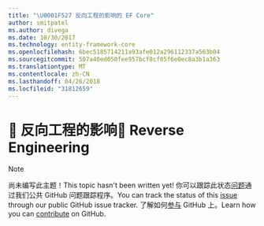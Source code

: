 ```yaml
---
title: "\U0001F527 反向工程的影响的 EF Core"
author: smitpatel
ms.author: divega
ms.date: 10/30/2017
ms.technology: entity-framework-core
ms.openlocfilehash: 6bec5185714211a93afe012a296112337a563b04
ms.sourcegitcommit: 507a40ed050fee957bcf8cf05f6e0ec8a3b1a363
ms.translationtype: MT
ms.contentlocale: zh-CN
ms.lasthandoff: 04/26/2018
ms.locfileid: "31812659"
---
```

# <a name="-reverse-engineering"></a><span data-ttu-id="f10a1-102">🔧 反向工程的影响</span><span class="sxs-lookup"><span data-stu-id="f10a1-102">🔧 Reverse Engineering</span></span>

> [!NOTE]
> <span data-ttu-id="f10a1-103">尚未编写此主题！</span><span class="sxs-lookup"><span data-stu-id="f10a1-103">This topic hasn't been written yet!</span></span> <span data-ttu-id="f10a1-104">你可以跟踪此状态[问题][ 1]通过我们公共 GitHub 问题跟踪程序。</span><span class="sxs-lookup"><span data-stu-id="f10a1-104">You can track the status of this [issue][1] through our public GitHub issue tracker.</span></span> <span data-ttu-id="f10a1-105">了解如何[参与][ 2] GitHub 上。</span><span class="sxs-lookup"><span data-stu-id="f10a1-105">Learn how you can [contribute][2] on GitHub.</span></span>


  [1]: https://github.com/aspnet/EntityFramework.Docs/issues/508
  [2]: https://github.com/aspnet/EntityFramework.Docs/blob/master/CONTRIBUTING.md
